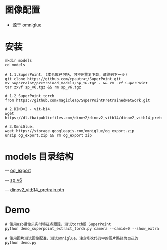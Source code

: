# 图像配置 

- 源于 [omniglue](https://github.com/google-research/omniglue)

# 安装

```
mkdir models
cd models

# 1.1.SuperPoint. (本仓库已包括，可不用重复下载，请跳到下一步)
git clone https://github.com/rpautrat/SuperPoint.git
mv SuperPoint/pretrained_models/sp_v6.tgz . && rm -rf SuperPoint
tar zxvf sp_v6.tgz && rm sp_v6.tgz

# 1.2 SuperPoint torch
from https://github.com/magicleap/SuperPointPretrainedNetwork.git

# 2.DINOv2 - vit-b14.
wget https://dl.fbaipublicfiles.com/dinov2/dinov2_vitb14/dinov2_vitb14_pretrain.pth

# 3.OmniGlue.
wget https://storage.googleapis.com/omniglue/og_export.zip
unzip og_export.zip && rm og_export.zip
```

# models 目录结构

-- [og_export](models%2Fog_export)

-- [sp_v6](models%2Fsp_v6)

-- [dinov2_vitb14_pretrain.pth](models%2Fdinov2_vitb14_pretrain.pth)

# Demo
```shell
# 使用usb摄像头实时特征点跟踪，测试torch版 SuperPoint
python demo_superpoint_extract_torch.py camera --camid=0 --show_extra  

# 使用图片测试图像配准，测试omniglue，注意修改代码中的图片路径为自己的
python demo.py
```